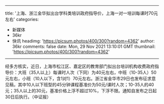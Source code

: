 
---
title: '上海、浙江金华拟出台学科类培训政府指导价，上海一对一培训每课时70元左右'
categories: 
 - 新媒体
 - 36kr
 - 快讯
headimg: 'https://picsum.photos/400/300?random=4362'
author: 36kr
comments: false
date: Mon, 29 Nov 2021 13:10:01 GMT
thumbnail: 'https://picsum.photos/400/300?random=4362'
---

<div>   
经多方核实，近日，上海市松江区、嘉定区的教育部门拟出台培训机构收费政府指导价：大班（35人以上）每课时人次（下同）为40元左右，中班（10-35人）50元左右，小班（10人以下，含1对1）70元左右。浙江省金华市29日也发布征求意见稿，其中10人以下班型的45分钟课程基准价为50元/课时人次；10-35人的40元；35人以上的30元，基准价格上浮不超过10%，下浮不限。通知自发布之日起30日后执行。（中证报）  
</div>
            